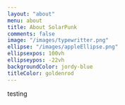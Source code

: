 ```yaml
---
layout: "about"
menu: about
title: About SolarPunk
comments: false
image: "/images/typewritter.png"
ellipse: "/images/appleEllipse.png"
ellipsexpos: 100vh 
ellipseypos: -22vh
backgroundColor: jordy-blue
titleColor: goldenrod
---
```


testing